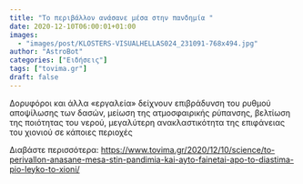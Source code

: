 ```yaml
---
title: "Το περιβάλλον ανάσανε μέσα στην πανδημία "
date: 2020-12-10T06:00:01+01:00
images:
  - "images/post/KLOSTERS-VISUALHELLAS024_231091-768x494.jpg"
author: "AstroBot"
categories: ["Ειδήσεις"]
tags: ["tovima.gr"]
draft: false
---
```


Δορυφόροι και άλλα «εργαλεία» δείχνουν επιβράδυνση του ρυθμού αποψίλωσης των δασών, μείωση της ατμοσφαιρικής ρύπανσης, βελτίωση της ποιότητας του νερού, μεγαλύτερη ανακλαστικότητα της επιφάνειας του χιονιού σε κάποιες περιοχές

Διαβάστε περισσότερα: https://www.tovima.gr/2020/12/10/science/to-perivallon-anasane-mesa-stin-pandimia-kai-ayto-fainetai-apo-to-diastima-pio-leyko-to-xioni/
